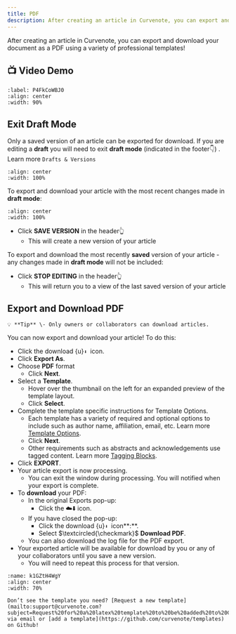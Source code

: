 ```yaml
---
title: PDF
description: After creating an article in Curvenote, you can export and download your document as a PDF using a variety of professional templates!
---
```


After creating an article in Curvenote, you can export and download your document as a PDF using a variety of professional templates!

## 📺 Video Demo

```{iframe} https://www.loom.com/embed/943fe51c06a74e6587f12cdec92934e0
:label: P4FkCoWBJ0
:align: center
:width: 90%
```

## Exit Draft Mode

Only a saved version of an article can be exported for download. If you are editing a **draft** you will need to exit **draft mode** (indicated in the footer👇) . Learn more `Drafts & Versions`

```{figure} images/TnCP56I5qhrKLeVufPL4-d94DK2WzsIyus8Hqb4pq-v1.png
:align: center
:width: 100%
```

To export and download your article with the most recent changes made in **draft mode**\:

```{figure} images/TnCP56I5qhrKLeVufPL4-XzFgTi9vwrgRY5S1SlIP-v1.png
:align: center
:width: 100%
```

- Click **SAVE VERSION** in the header👆
  - This will create a new version of your article

To export and download the most recently **saved** version of your article - any changes made in **draft mode** will not be included:

- Click **STOP EDITING** in the header👆
  - This will return you to a view of the last saved version of your article

## Export and Download PDF

```{warning}
💡 **Tip** \- Only owners or collaborators can download articles.

```

You can now export and download your article! To do this:

- Click the download {u}`⬇ `icon.
- Click **Export As**.
- Choose **PDF** format
  - Click **Next**.
- Select a **Template**.
  - Hover over the thumbnail on the left for an expanded preview of the template layout.
  - Click **Select**.
- Complete the template specific instructions for Template Options.
  - Each template has a variety of required and optional options to include such as author name, affiliation, email, etc. Learn more [Template Options](oxa:TnCP56I5qhrKLeVufPL4/BTQbtvjluVAg2HfrZa5v 'Template Options').
  - Click **Next**.
  - Other requirements such as abstracts and acknowledgements use tagged content. Learn more [Tagging Blocks](oxa:TnCP56I5qhrKLeVufPL4/e5eN6eaP9xLRDRzEK1t7 'Tagging Blocks').
- Click **EXPORT**.
- Your article export is now processing.
  - You can exit the window during processing. You will notified when your export is complete.
- To **download** your PDF:
  - In the original Exports pop-up:
    - Click the ☁️⬇️ icon.
  - If you have closed the pop-up:
    - Click the download {u}`⬇ `icon**\:**.
    - Select $\textcircled{\checkmark}$ **Download PDF**.
  - You can also download the log file for the PDF export.
- Your exported article will be available for download by you or any of your collaborators until you save a new version.
  - You will need to repeat this process for that version.

```{figure} images/TnCP56I5qhrKLeVufPL4-LQG9wOZEfSBC3Zh63b5l-v1.gif
:name: k1GZtH4WgY
:align: center
:width: 70%
```

```{note}
Don’t see the template you need? [Request a new template](mailto:support@curvenote.com?subject=Request%20for%20a%20latex%20template%20to%20be%20added%20to%20Curvenote) via email or [add a template](https://github.com/curvenote/templates) on Github!

```

